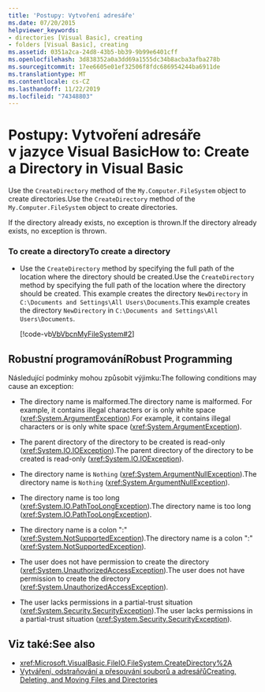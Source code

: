 ```yaml
---
title: 'Postupy: Vytvoření adresáře'
ms.date: 07/20/2015
helpviewer_keywords:
- directories [Visual Basic], creating
- folders [Visual Basic], creating
ms.assetid: 0351a2ca-24d8-43b5-bb39-9b99e6401cff
ms.openlocfilehash: 3d838352a0a3dd69a1555dc34b8acba3afba278b
ms.sourcegitcommit: 17ee6605e01ef32506f8fdc686954244ba6911de
ms.translationtype: MT
ms.contentlocale: cs-CZ
ms.lasthandoff: 11/22/2019
ms.locfileid: "74348803"
---
```

# <a name="how-to-create-a-directory-in-visual-basic"></a><span data-ttu-id="9c8ee-102">Postupy: Vytvoření adresáře v jazyce Visual Basic</span><span class="sxs-lookup"><span data-stu-id="9c8ee-102">How to: Create a Directory in Visual Basic</span></span>

<span data-ttu-id="9c8ee-103">Use the `CreateDirectory` method of the `My.Computer.FileSystem` object to create directories.</span><span class="sxs-lookup"><span data-stu-id="9c8ee-103">Use the `CreateDirectory` method of the `My.Computer.FileSystem` object to create directories.</span></span>  
  
 <span data-ttu-id="9c8ee-104">If the directory already exists, no exception is thrown.</span><span class="sxs-lookup"><span data-stu-id="9c8ee-104">If the directory already exists, no exception is thrown.</span></span>  
  
### <a name="to-create-a-directory"></a><span data-ttu-id="9c8ee-105">To create a directory</span><span class="sxs-lookup"><span data-stu-id="9c8ee-105">To create a directory</span></span>  
  
- <span data-ttu-id="9c8ee-106">Use the `CreateDirectory` method by specifying the full path of the location where the directory should be created.</span><span class="sxs-lookup"><span data-stu-id="9c8ee-106">Use the `CreateDirectory` method by specifying the full path of the location where the directory should be created.</span></span> <span data-ttu-id="9c8ee-107">This example creates the directory `NewDirectory` in `C:\Documents and Settings\All Users\Documents`.</span><span class="sxs-lookup"><span data-stu-id="9c8ee-107">This example creates the directory `NewDirectory` in `C:\Documents and Settings\All Users\Documents`.</span></span>  
  
     [!code-vb[VbVbcnMyFileSystem#2](~/samples/snippets/visualbasic/VS_Snippets_VBCSharp/VbVbcnMyFileSystem/VB/Class1.vb#2)]  
  
## <a name="robust-programming"></a><span data-ttu-id="9c8ee-108">Robustní programování</span><span class="sxs-lookup"><span data-stu-id="9c8ee-108">Robust Programming</span></span>  

 <span data-ttu-id="9c8ee-109">Následující podmínky mohou způsobit výjimku:</span><span class="sxs-lookup"><span data-stu-id="9c8ee-109">The following conditions may cause an exception:</span></span>  
  
- <span data-ttu-id="9c8ee-110">The directory name is malformed.</span><span class="sxs-lookup"><span data-stu-id="9c8ee-110">The directory name is malformed.</span></span> <span data-ttu-id="9c8ee-111">For example, it contains illegal characters or is only white space (<xref:System.ArgumentException>).</span><span class="sxs-lookup"><span data-stu-id="9c8ee-111">For example, it contains illegal characters or is only white space (<xref:System.ArgumentException>).</span></span>  
  
- <span data-ttu-id="9c8ee-112">The parent directory of the directory to be created is read-only (<xref:System.IO.IOException>).</span><span class="sxs-lookup"><span data-stu-id="9c8ee-112">The parent directory of the directory to be created is read-only (<xref:System.IO.IOException>).</span></span>  
  
- <span data-ttu-id="9c8ee-113">The directory name is `Nothing` (<xref:System.ArgumentNullException>).</span><span class="sxs-lookup"><span data-stu-id="9c8ee-113">The directory name is `Nothing` (<xref:System.ArgumentNullException>).</span></span>  
  
- <span data-ttu-id="9c8ee-114">The directory name is too long (<xref:System.IO.PathTooLongException>).</span><span class="sxs-lookup"><span data-stu-id="9c8ee-114">The directory name is too long (<xref:System.IO.PathTooLongException>).</span></span>  
  
- <span data-ttu-id="9c8ee-115">The directory name is a colon ":" (<xref:System.NotSupportedException>).</span><span class="sxs-lookup"><span data-stu-id="9c8ee-115">The directory name is a colon ":" (<xref:System.NotSupportedException>).</span></span>  
  
- <span data-ttu-id="9c8ee-116">The user does not have permission to create the directory (<xref:System.UnauthorizedAccessException>).</span><span class="sxs-lookup"><span data-stu-id="9c8ee-116">The user does not have permission to create the directory (<xref:System.UnauthorizedAccessException>).</span></span>  
  
- <span data-ttu-id="9c8ee-117">The user lacks permissions in a partial-trust situation (<xref:System.Security.SecurityException>).</span><span class="sxs-lookup"><span data-stu-id="9c8ee-117">The user lacks permissions in a partial-trust situation (<xref:System.Security.SecurityException>).</span></span>  
  
## <a name="see-also"></a><span data-ttu-id="9c8ee-118">Viz také:</span><span class="sxs-lookup"><span data-stu-id="9c8ee-118">See also</span></span>

- <xref:Microsoft.VisualBasic.FileIO.FileSystem.CreateDirectory%2A>
- [<span data-ttu-id="9c8ee-119">Vytváření, odstraňování a přesouvání souborů a adresářů</span><span class="sxs-lookup"><span data-stu-id="9c8ee-119">Creating, Deleting, and Moving Files and Directories</span></span>](../../../../visual-basic/developing-apps/programming/drives-directories-files/creating-deleting-and-moving-files-and-directories.md)
